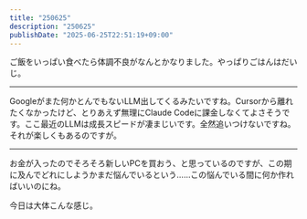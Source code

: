 ```yaml
---
title: "250625"
description: "250625"
publishDate: "2025-06-25T22:51:19+09:00"
---
```


ご飯をいっぱい食べたら体調不良がなんとかなりました。やっぱりごはんはだいじ。

---

Googleがまた何かとんでもないLLM出してくるみたいですね。Cursorから離れたくなかったけど、とりあえず無理にClaude Codeに課金しなくてよさそうです。ここ最近のLLMは成長スピードが凄まじいです。全然追いつけないですね。それが楽しくもあるのですが。

---

お金が入ったのでそろそろ新しいPCを買おう、と思っているのですが、この期に及んでどれにしようかまだ悩んでいるという……この悩んでいる間に何か作ればいいのにね。

今日は大体こんな感じ。